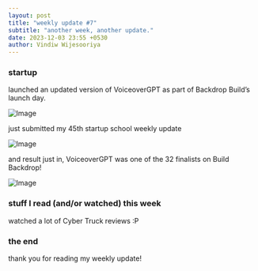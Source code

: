 ```yaml
---
layout: post
title: "weekly update #7"
subtitle: "another week, another update."
date: 2023-12-03 23:55 +0530
author: Vindiw Wijesooriya
---
```


### startup

launched an updated version of VoiceoverGPT as part of Backdrop Build’s launch day.

![Image](https://substackcdn.com/image/fetch/f_auto,q_auto:good,fl_progressive:steep/https%3A%2F%2Fsubstack-post-media.s3.amazonaws.com%2Fpublic%2Fimages%2F7852d747-5756-413f-87ba-b88205f8b3e1.heic)

just submitted my 45th startup school weekly update

![Image](https://substackcdn.com/image/fetch/f_auto,q_auto:good,fl_progressive:steep/https%3A%2F%2Fsubstack-post-media.s3.amazonaws.com%2Fpublic%2Fimages%2Fe026080b-8c6d-495b-ab57-20188976e66b.heic)

and result just in, VoiceoverGPT was one of the 32 finalists on Build Backdrop!

![Image](https://substackcdn.com/image/fetch/f_auto,q_auto:good,fl_progressive:steep/https%3A%2F%2Fsubstack-post-media.s3.amazonaws.com%2Fpublic%2Fimages%2Fc983ba05-e673-4be7-84e8-d14f67399f19.heic)

### stuff I read (and/or watched) this week

watched a lot of Cyber Truck reviews :P

### the end

thank you for reading my weekly update!
